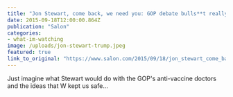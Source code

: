 ```yaml
---
title: "Jon Stewart, come back, we need you: GOP debate bulls**t really does need eviscerating"
date: 2015-09-18T12:00:00.864Z
publication: "Salon"
categories: 
- what-im-watching
image: /uploads/jon-stewart-trump.jpeg
featured: true
link_to_original: "https://www.salon.com/2015/09/18/jon_stewart_come_back_we_need_you_gop_debate_bullst_really_does_need_eviscerating/"
---
```

Just imagine what Stewart would do with the GOP's anti-vaccine doctors and the ideas that W kept us safe...